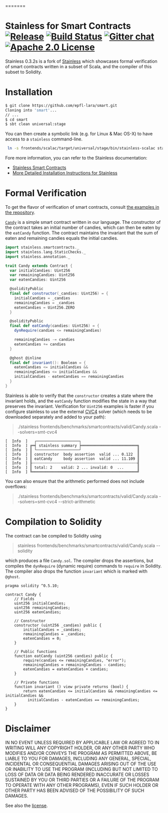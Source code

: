 =======
# Stainless for Smart Contracts [![Release][release-img]][latest-release] [![Build Status][larabot-img]][larabot-ref] [![Gitter chat][gitter-img]][gitter-ref] [![Apache 2.0 License][license-img]][license-ref]

Stainless 0.3.2s is a fork of [Stainless](https://github.com/epfl-lara/stainless)
which showcases formal verification of smart contracts written in a subset of
Scala, and the compiler of this subset to Solidity.

# Installation

```bash
$ git clone https://github.com/epfl-lara/smart.git
Cloning into 'smart'...
// ...
$ cd smart
$ sbt clean universal:stage
```

You can then create a symbolic link (e.g. for Linux & Mac OS-X) to have access
to a ``stainless`` command-line.

```bash
 ln -s frontends/scalac/target/universal/stage/bin/stainless-scalac stainless
```

Fore more information, you can refer to the Stainless documentation:
  * [Stainless Smart Contracts](core/src/sphinx/smartcontracts.rst)
  * [More Detailed Installation Instructions for Stainless](core/src/sphinx/installation.rst)

# Formal Verification

To get the flavor of verification of smart contracts, consult
[the examples in the repository](frontends/benchmarks/smartcontracts/valid).

[`Candy`](frontends/benchmarks/smartcontracts/valid/Candy.scala)
is a simple smart contract written in our language. The
constructor of the contract takes an initial number of candies, which can then
be eaten by the `eatCandy` function. The contract maintains the
invariant that the sum of eaten and remaining candies equals the initial candies.

```scala
import stainless.smartcontracts._
import stainless.lang.StaticChecks._
import stainless.annotation._

trait Candy extends Contract {
  var initialCandies: Uint256
  var remainingCandies: Uint256
  var eatenCandies: Uint256

  @solidityPublic
  final def constructor(_candies: Uint256) = {
    initialCandies = _candies
    remainingCandies = _candies
    eatenCandies = Uint256.ZERO
  }

  @solidityPublic
  final def eatCandy(candies: Uint256) = {
    dynRequire(candies <= remainingCandies)

    remainingCandies -= candies
    eatenCandies += candies
  }

  @ghost @inline
  final def invariant(): Boolean = {
    eatenCandies <= initialCandies &&
    remainingCandies <= initialCandies &&
    initialCandies - eatenCandies == remainingCandies
  }
}
```

Stainless is able to verify that the `constructor` creates a state where the
invariant holds, and the `eatCandy` function modifies the state in a way that
preserves the invariant. Verification for `Uint256` examples is faster if you
configure stainless to use the external [CVC4](http://cvc4.cs.stanford.edu/web/)
solver (which needs to be downloaded separately and added to your path):

> ./stainless frontends/benchmarks/smartcontracts/valid/Candy.scala --solvers=smt-cvc4

```
[  Info  ]   ┌───────────────────┐
[  Info  ] ╔═╡ stainless summary ╞═════════════════════════╗
[  Info  ] ║ └───────────────────┘                         ║
[  Info  ] ║ constructor  body assertion  valid ... 0.122  ║
[  Info  ] ║ eatCandy     body assertion  valid ... 11.109 ║
[  Info  ] ╟┄┄┄┄┄┄┄┄┄┄┄┄┄┄┄┄┄┄┄┄┄┄┄┄┄┄┄┄┄┄┄┄┄┄┄┄┄┄┄┄┄┄┄┄┄┄┄╢
[  Info  ] ║ total: 2    valid: 2 ... invalid: 0  ...      ║
[  Info  ] ╚═══════════════════════════════════════════════╝
```

You can also ensure that the arithmetic performed does not include overflows:

> ./stainless frontends/benchmarks/smartcontracts/valid/Candy.scala --solvers=smt-cvc4 --strict-arithmetic

# Compilation to Solidity

The contract can be compiled to Solidity using

> stainless frontends/benchmarks/smartcontracts/valid/Candy.scala --solidity

which produces a file `Candy.sol`. The compiler drops the assertions, but
compiles the `dynRequire` (dynamic require) commands to `require` in Solidity.
The compiler also drops the function `invariant` which is marked with `@ghost`.

```solidity
pragma solidity ^0.5.10;

contract Candy {
    // Fields
    uint256 initialCandies;
    uint256 remainingCandies;
    uint256 eatenCandies;

    // Constructor
    constructor (uint256 _candies) public {
        initialCandies = _candies;
        remainingCandies = _candies;
        eatenCandies = 0;
    }

    // Public functions
    function eatCandy (uint256 candies) public {
        require(candies <= remainingCandies, "error");
        remainingCandies = remainingCandies - candies;
        eatenCandies = eatenCandies + candies;
    }

    // Private functions
    function invariant () view private returns (bool) {
        return eatenCandies <= initialCandies && remainingCandies <= initialCandies &&
          initialCandies - eatenCandies == remainingCandies;
    }
}
```

# Disclaimer

IN NO EVENT UNLESS REQUIRED BY APPLICABLE LAW OR AGREED TO IN WRITING
WILL ANY COPYRIGHT HOLDER, OR ANY OTHER PARTY WHO MODIFIES AND/OR CONVEYS
THE PROGRAM AS PERMITTED ABOVE, BE LIABLE TO YOU FOR DAMAGES, INCLUDING ANY
GENERAL, SPECIAL, INCIDENTAL OR CONSEQUENTIAL DAMAGES ARISING OUT OF THE
USE OR INABILITY TO USE THE PROGRAM (INCLUDING BUT NOT LIMITED TO LOSS OF
DATA OR DATA BEING RENDERED INACCURATE OR LOSSES SUSTAINED BY YOU OR THIRD
PARTIES OR A FAILURE OF THE PROGRAM TO OPERATE WITH ANY OTHER PROGRAMS),
EVEN IF SUCH HOLDER OR OTHER PARTY HAS BEEN ADVISED OF THE POSSIBILITY OF
SUCH DAMAGES.


See also the [license](LICENSE).

[latest-release]: https://github.com/epfl-lara/smart/releases/latest
[license-img]: https://img.shields.io/badge/license-Apache_2.0-blue.svg?color=134EA2
[license-ref]: http://laraquad4.epfl.ch:9000/epfl-lara/smart
[gitter-img]: https://img.shields.io/gitter/room/gitterHQ/gitter.svg?color=ed1965
[gitter-ref]: https://gitter.im/epfl-lara/smart
[larabot-img]: http://laraquad4.epfl.ch:9000/epfl-lara/smart/status/master
[larabot-ref]: https://travis-ci.org/amnh/PCGhive/master.zip
[release-img]: https://img.shields.io/github/release-pre/epfl-lara/stainless.svg
[tag-date-img]: https://img.shields.io/github/release-date-pre/epfl-lara/stainless.svg?style=popout
